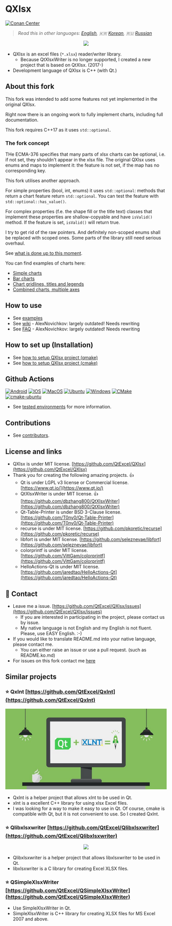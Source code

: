 # QXlsx

[![Conan Center](https://shields.io/conan/v/qxlsx)](https://conan.io/center/qxlsx)

> *Read this in other languages: [English](README.md), :kr: [Korean](README.ko.md), :ru: [Russian](README.RU.md)*

<p align="center"><img src="https://raw.githubusercontent.com/QtExcel/QXlsx/master/markdown.data/QXlsx-Desktop.png"></p>

- QXlsx is an excel files (`*.xlsx`) reader/writer library.
  - Because QtXlsxWriter is no longer supported, I created a new project that is based on QtXlsx. (2017-)
- Development language of QXlsx is C++ (with Qt.)

## About this fork

This fork was intended to add some features not yet implemented in the original QXlsx.

Right now there is an ongoing work to fully implement charts, including full documentation.

This fork requires C++17 as it uses `std::optional`.

### The fork concept

THe ECMA-376 specifies that many parts of xlsx charts can be optional, i.e. if not set, they shouldn't appear in the xlsx file.
The original QXlsx uses enums and maps to implement it: the feature is not set, if the map  has no corresponding key.

This fork utilises another approach. 

For simple properties (bool, int, enums) it uses `std::optional`: methods that return a chart feature return `std::optional`. You can test the feature with `std::optional::has_value()`.

For complex properties (f.e. the shape fill or the title text) classes that implement these properties are shallow-copyable and have `isValid()` method.
If the feature is set, `isValid()` will return true.

I try to get rid of the raw pointers. And definitely non-scoped enums shall be replaced with scoped ones. Some parts of the library still need serious overhaul. 

See [what is done up to this moment](ToDo.md).

You can find examples of charts here:

- [Simple charts](examples/Charts/chart.cpp)
- [Bar charts](examples/Charts/barchart.cpp)
- [Chart gridlines, titles and legends](examples/Charts/chartextended.cpp)
- [Combined charts, multiple axes](examples/CombinedChart/main.cpp)

## How to use

- See [examples](examples/README.md)
- See [wiki](https://github.com/QtExcel/QXlsx/wiki) - AlexNovichkov: largely outdated! Needs rewriting
- See [FAQ](https://github.com/QtExcel/QXlsx/wiki/FAQ) - AlexNovichkov: largely outdated! Needs rewriting

## How to set up (Installation)

- See [how to setup QXlsx project (qmake)](HowToSetProject.md)	
- See [how to setup QXlsx project (cmake)](HowToSetProject-cmake.md)	

## Github Actions

[![Android](https://github.com/QtExcel/QXlsx/actions/workflows/android.yml/badge.svg)](https://github.com/QtExcel/QXlsx/actions/workflows/android.yml) [![IOS](https://github.com/QtExcel/QXlsx/actions/workflows/ios.yml/badge.svg)](https://github.com/QtExcel/QXlsx/actions/workflows/ios.yml) [![MacOS](https://github.com/QtExcel/QXlsx/actions/workflows/macos.yml/badge.svg)](https://github.com/QtExcel/QXlsx/actions/workflows/macos.yml) [![Ubuntu](https://github.com/QtExcel/QXlsx/actions/workflows/ubuntu.yml/badge.svg)](https://github.com/QtExcel/QXlsx/actions/workflows/ubuntu.yml) [![Windows](https://github.com/QtExcel/QXlsx/actions/workflows/windows.yml/badge.svg)](https://github.com/QtExcel/QXlsx/actions/workflows/windows.yml) [![CMake](https://github.com/QtExcel/QXlsx/actions/workflows/cmake.yml/badge.svg)](https://github.com/QtExcel/QXlsx/actions/workflows/cmake.yml) [![cmake-ubuntu](https://github.com/QtExcel/QXlsx/actions/workflows/cmake-ubuntu.yml/badge.svg)](https://github.com/QtExcel/QXlsx/actions/workflows/cmake-ubuntu.yml)

- See [tested environments](TestEnv.md) for more information.

## Contributions
- See [contributors](https://github.com/QtExcel/QXlsx/graphs/contributors).

## License and links
- QXlsx is under MIT license. [https://github.com/QtExcel/QXlsx](https://github.com/QtExcel/QXlsx)
- Thank you for creating the following amazing projects. :+1:
  - Qt is under LGPL v3 license or Commercial license. [https://www.qt.io/](https://www.qt.io/) 
  - QtXlsxWriter is under MIT license. :+1: [https://github.com/dbzhang800/QtXlsxWriter](https://github.com/dbzhang800/QtXlsxWriter)
  - Qt-Table-Printer is under BSD 3-Clause license. [https://github.com/T0ny0/Qt-Table-Printer](https://github.com/T0ny0/Qt-Table-Printer) 
  - recurse is under MIT license. [https://github.com/pkoretic/recurse](https://github.com/pkoretic/recurse)
  - libfort is under MIT license. [https://github.com/seleznevae/libfort](https://github.com/seleznevae/libfort)
  - colorprintf is under MIT license. [https://github.com/VittGam/colorprintf](https://github.com/VittGam/colorprintf)
  - HelloActions-Qt is under MIT license. [https://github.com/jaredtao/HelloActions-Qt](https://github.com/jaredtao/HelloActions-Qt)  

## :email: Contact
- Leave me a issue. [https://github.com/QtExcel/QXlsx/issues](https://github.com/QtExcel/QXlsx/issues)
	- If you are interested in participating in the project, please contact us by issue.
	- My native language is not English and my English is not fluent. Please, use EASY English. :-)
- If you would like to translate README.md into your native language, please contact me.
	- You can either raise an issue or use a pull request. (such as README.ko.md)
- For issues on this fork contact me [here](https://github.com/alexnovichkov/QXlsx/issues)
	
## Similar projects

### :star: <b>Qxlnt</b> [https://github.com/QtExcel/Qxlnt](https://github.com/QtExcel/Qxlnt)

<p align="center"><img src="https://github.com/QtExcel/Qxlnt/raw/master/markdown-data/Concept-QXlnt.jpg"></p>

- Qxlnt is a helper project that allows xlnt to be used in Qt.
- xlnt is a excellent C++ library for using xlsx Excel files.
- I was looking for a way to make it easy to use in Qt. Of course, cmake is compatible with Qt, but it is not convenient to use. So I created Qxlnt.

### :star: <b>Qlibxlsxwriter</b> [https://github.com/QtExcel/Qlibxlsxwriter](https://github.com/QtExcel/Qlibxlsxwriter)

<p align="center"><img src="https://github.com/QtExcel/Qlibxlsxwriter/raw/master/markdown.data/logo.png"></p>

- Qlibxlsxwriter is a helper project that allows libxlsxwriter to be used in Qt.
- libxlsxwriter is a C library for creating Excel XLSX files.

### :star: <b>QSimpleXlsxWriter</b> [https://github.com/QtExcel/QSimpleXlsxWriter](https://github.com/QtExcel/QSimpleXlsxWriter)

- Use SimpleXlsxWriter in Qt.
- SimpleXlsxWriter is C++ library for creating XLSX files for MS Excel 2007 and above.
